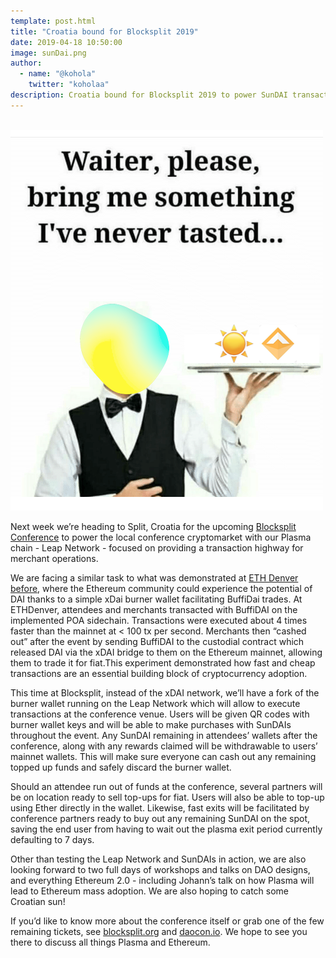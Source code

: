 ```yaml
---
template: post.html
title: "Croatia bound for Blocksplit 2019"
date: 2019-04-18 10:50:00
image: sunDai.png
author:
  - name: "@kohola"
    twitter: "koholaa"
description: Croatia bound for Blocksplit 2019 to power SunDAI transactions
---
```


<br>

<img src="/img/blog/sunDai.png" alt="Blocksplit Croatia">

Next week we’re heading to Split, Croatia for the upcoming [Blocksplit Conference](https://blocksplit.org/) to power the local conference cryptomarket with our Plasma chain - Leap Network - focused on providing a transaction highway for merchant operations.

We are facing a similar task to what was demonstrated at [ETH Denver before](https://leapdao.org/blog/DAI-enabled-as-Plasma-Asset/), where the Ethereum community could experience the potential of DAI thanks to a simple xDai burner wallet facilitating BuffiDai trades. At ETHDenver, attendees and merchants transacted with BuffiDAI on the implemented POA sidechain. Transactions were executed about 4 times faster than the mainnet at < 100 tx per second. Merchants then “cashed out” after the event by sending BuffiDAI to the custodial contract which released DAI via the xDAI bridge to them on the Ethereum mainnet, allowing them to trade it for fiat.This experiment demonstrated how fast and cheap transactions are an essential building block of cryptocurrency adoption.

This time at Blocksplit, instead of the xDAI network, we’ll have a fork of the burner wallet running on the Leap Network which will allow to execute transactions at the conference venue. Users will be given QR codes with burner wallet keys and will be able to make purchases with SunDAIs throughout the event. Any SunDAI remaining in attendees’ wallets after the conference, along with any rewards claimed will be withdrawable to users’ mainnet wallets. This will make sure everyone can cash out any remaining topped up funds and safely discard the burner wallet.

Should an attendee run out of funds at the conference, several partners will be on location ready to sell top-ups for fiat. Users will also be able to top-up using Ether directly in the wallet. Likewise, fast exits will be facilitated by conference partners ready to buy out any remaining SunDAI on the spot, saving the end user from having to wait out the plasma exit period currently defaulting to 7 days.

Other than testing the Leap Network and SunDAIs in action, we are also looking forward to two full days of workshops and talks on DAO designs, and everything Ethereum 2.0 - including Johann’s talk on how Plasma will lead to Ethereum mass adoption. We are also hoping to catch some Croatian sun!

If you’d like to know more about the conference itself or grab one of the few remaining tickets, see [blocksplit.org](https://blocksplit.org/) and [daocon.io](https://daocon.io/). We hope to see you there to discuss all things Plasma and Ethereum.
